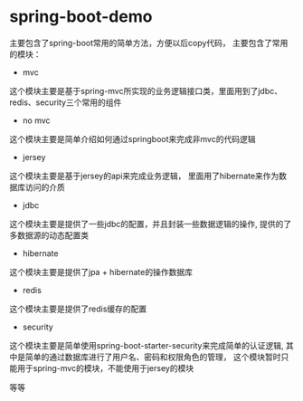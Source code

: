 # spring-boot-demo

主要包含了spring-boot常用的简单方法，方便以后copy代码， 主要包含了常用的模块：

- mvc

这个模块主要是基于spring-mvc所实现的业务逻辑接口类，里面用到了jdbc、redis、security三个常用的组件

- no mvc

这个模块主要是简单介绍如何通过springboot来完成非mvc的代码逻辑

- jersey

这个模块主要是基于jersey的api来完成业务逻辑， 里面用了hibernate来作为数据库访问的介质

- jdbc

这个模块主要是提供了一些jdbc的配置，并且封装一些数据逻辑的操作, 提供的了多数据源的动态配置类

- hibernate

这个模块主要是提供了jpa + hibernate的操作数据库

- redis

这个模块主要是提供了redis缓存的配置

- security

这个模块主要是简单使用spring-boot-starter-security来完成简单的认证逻辑, 其中是简单的通过数据库进行了用户名、密码和权限角色的管理， 这个模块暂时只能用于spring-mvc的模块，不能使用于jersey的模块


等等
